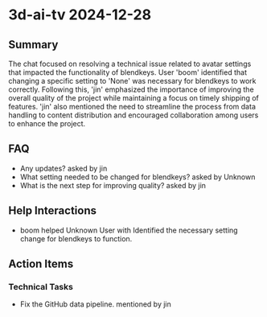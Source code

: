 # 3d-ai-tv 2024-12-28

## Summary
The chat focused on resolving a technical issue related to avatar settings that impacted the functionality of blendkeys. User 'boom' identified that changing a specific setting to 'None' was necessary for blendkeys to work correctly. Following this, 'jin' emphasized the importance of improving the overall quality of the project while maintaining a focus on timely shipping of features. 'jin' also mentioned the need to streamline the process from data handling to content distribution and encouraged collaboration among users to enhance the project.

## FAQ
- Any updates? asked by jin
- What setting needed to be changed for blendkeys? asked by Unknown
- What is the next step for improving quality? asked by jin

## Help Interactions
- boom helped Unknown User with Identified the necessary setting change for blendkeys to function.

## Action Items

### Technical Tasks
- Fix the GitHub data pipeline. mentioned by jin